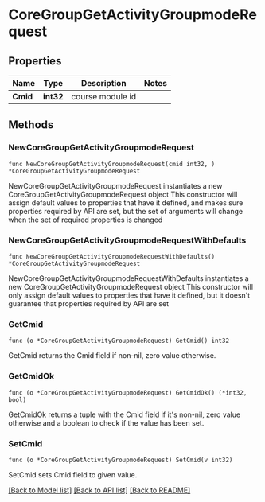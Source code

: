 # CoreGroupGetActivityGroupmodeRequest

## Properties

Name | Type | Description | Notes
------------ | ------------- | ------------- | -------------
**Cmid** | **int32** | course module id | 

## Methods

### NewCoreGroupGetActivityGroupmodeRequest

`func NewCoreGroupGetActivityGroupmodeRequest(cmid int32, ) *CoreGroupGetActivityGroupmodeRequest`

NewCoreGroupGetActivityGroupmodeRequest instantiates a new CoreGroupGetActivityGroupmodeRequest object
This constructor will assign default values to properties that have it defined,
and makes sure properties required by API are set, but the set of arguments
will change when the set of required properties is changed

### NewCoreGroupGetActivityGroupmodeRequestWithDefaults

`func NewCoreGroupGetActivityGroupmodeRequestWithDefaults() *CoreGroupGetActivityGroupmodeRequest`

NewCoreGroupGetActivityGroupmodeRequestWithDefaults instantiates a new CoreGroupGetActivityGroupmodeRequest object
This constructor will only assign default values to properties that have it defined,
but it doesn't guarantee that properties required by API are set

### GetCmid

`func (o *CoreGroupGetActivityGroupmodeRequest) GetCmid() int32`

GetCmid returns the Cmid field if non-nil, zero value otherwise.

### GetCmidOk

`func (o *CoreGroupGetActivityGroupmodeRequest) GetCmidOk() (*int32, bool)`

GetCmidOk returns a tuple with the Cmid field if it's non-nil, zero value otherwise
and a boolean to check if the value has been set.

### SetCmid

`func (o *CoreGroupGetActivityGroupmodeRequest) SetCmid(v int32)`

SetCmid sets Cmid field to given value.



[[Back to Model list]](../README.md#documentation-for-models) [[Back to API list]](../README.md#documentation-for-api-endpoints) [[Back to README]](../README.md)


